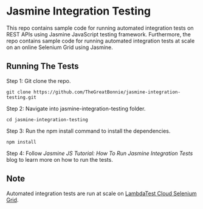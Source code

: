 # Jasmine Integration Testing
This repo contains sample code for running automated integration tests on REST APIs using Jasmine JavaScript testing framework.
Furthermore, the repo contains sample code for running automated integration tests at scale on an online Selenium Grid using Jasmine.

## Running The Tests
Step 1: Git clone the repo.
```
git clone https://github.com/TheGreatBonnie/jasmine-integration-testing.git
```

Step 2: Navigate into jasmine-integration-testing folder.
```
cd jasmine-integration-testing
```

Step 3: Run the npm install command to install the dependencies.
```
npm install
```
Step 4: Follow *Jasmine JS Tutorial: How To Run Jasmine Integration Tests* blog to learn more on how to run the tests.

## Note
Automated integration tests are run at scale on [LambdaTest Cloud Selenium Grid](http://www.lambdatest.com?fp_ref=bonface17).
